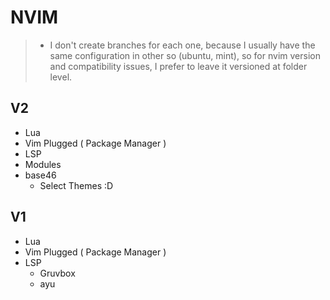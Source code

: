 # NVIM

> * I don't create branches for each one, because I usually have the same configuration in other so (ubuntu, mint), so for nvim version and compatibility issues, I prefer to leave it versioned at folder level.

## V2

- Lua
- Vim Plugged ( Package Manager )
- LSP
- Modules
- base46
  - Select Themes :D

## V1

- Lua
- Vim Plugged ( Package Manager )
- LSP
  - Gruvbox
  - ayu